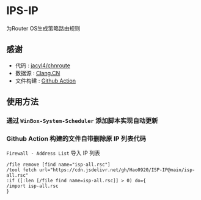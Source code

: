 IPS-IP
=
为Router OS生成策略路由规则

## 感谢
- 代码 : [jacyl4/chnroute](https://github.com/jacyl4/chnroute)
- 数据源 : [Clang.CN](https://ispip.clang.cn)
- 文件构建 : [Github Action](https://github.com/features/actions)
## 使用方法
### 通过 `WinBox-System-Scheduler` 添加脚本实现自动更新
### Github Action 构建的文件自带删除原 IP 列表代码
`Firewall - Address List` 导入 IP 列表
```
/file remove [find name="isp-all.rsc"]
/tool fetch url="https://cdn.jsdelivr.net/gh/Hao0920/ISP-IP@main/isp-all.rsc"
:if ([:len [/file find name=isp-all.rsc]] > 0) do={
/import isp-all.rsc
}
```

